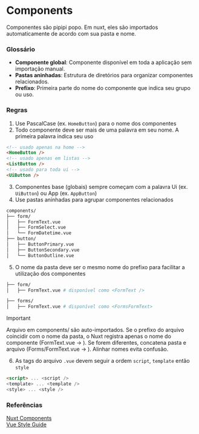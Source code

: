  # Components

Componentes são pipipi popo. Em nuxt, eles são importados automaticamente de acordo com sua pasta e nome. 

### Glossário

- **Componente global**: Componente disponível em toda a aplicação sem importação manual.  
- **Pastas aninhadas**: Estrutura de diretórios para organizar componentes relacionados.  
- **Prefixo**: Primeira parte do nome do componente que indica seu grupo ou uso.  

### Regras  
  
1. Use PascalCase (ex. `HomeButton`) para o nome dos componentes  
2. Todo componente deve ser mais de uma palavra em seu nome. A primeira palavra indica seu uso  
```html
<!-- usado apenas na home -->
<HomeButton /> 
<!-- usado apenas em listas -->
<ListButton />
<!-- usado para toda ui -->
<UiButton />
```  
  
3. Componentes base (globais) sempre começam com a palavra Ui (ex. `UiButton`) ou App (ex. `AppButton`)  
4. Use pastas aninhadas para agrupar componentes relacionados  
```bash
components/
├── form/
│   ├── FormText.vue
│   ├── FormSelect.vue
│   └── FormDatetime.vue
├── button/
│   ├── ButtonPrimary.vue
│   ├── ButtonSecondary.vue
│   └── ButtonOutline.vue
```  
  
5. O nome da pasta deve ser o mesmo nome do prefixo para facilitar a utilização dos componentes
```bash
├── form/
│   ├── FormText.vue # disponível como <FormText />

├── forms/
│   ├── FormText.vue # disponível como <FormsFormText>
```

> [!IMPORTANT]
> Arquivo em components/ são auto-importados. Se o prefixo do arquivo coincidir com o nome da pasta, o Nuxt registra apenas o nome do componente (FormText.vue → <FormText />). Se forem diferentes, concatena pasta e arquivo (Forms/FormText.vue → <FormsFormText />). Alinhar nomes evita confusão.

6. As tags do arquivo `.vue` devem seguir a ordem `script`, `template` então `style`
```html
<script> ... <script /> 
<template> ... <template />
<style> ... <style />
```

### Referências

[Nuxt Components](https://nuxt.com/docs/4.x/guide/directory-structure/app/components)  
[Vue Style Guide](https://vuejs.org/style-guide/)
